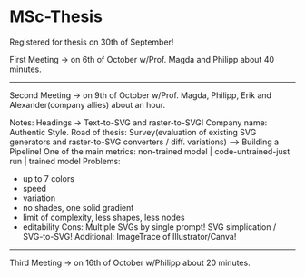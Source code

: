 # MSc-Thesis
Registered for thesis on 30th of September!

First Meeting -> on 6th of October w/Prof. Magda and Philipp about 40 minutes.

-----------------------------------------------------------------------------------------------------------------------------------------------------------------

Second Meeting -> on 9th of October w/Prof. Magda, Philipp, Erik and Alexander(company allies) about an hour.  

Notes: 
Headings -> Text-to-SVG and raster-to-SVG!
Company name: Authentic Style.
Road of thesis: Survey(evaluation of existing SVG generators and raster-to-SVG converters / diff. variations) --> Building a Pipeline! 
One of the main metrics: non-trained model | code-untrained-just run | trained model 
Problems: 
- up to 7 colors
- speed
- variation
- no shades, one solid gradient
- limit of complexity, less shapes, less nodes
- editability
Cons: Multiple SVGs by single prompt! SVG simplication / SVG-to-SVG! 
Additional: ImageTrace of Illustrator/Canva!

-----------------------------------------------------------------------------------------------------------------------------------------------------------------

Third Meeting -> on 16th of October w/Philipp about 20 minutes. 
